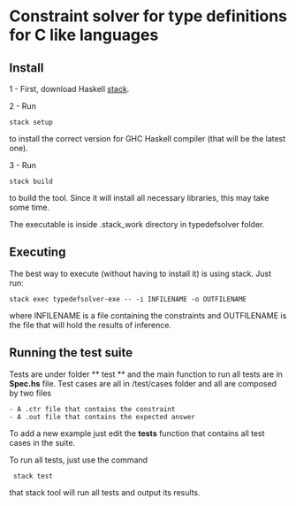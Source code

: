 Constraint solver for type definitions for C like languages
=====================================

Install
-----

1 - First, download Haskell [stack](https://github.com/commercialhaskell/stack/blob/master/doc/GUIDE.md).

2 - Run

    stack setup

to install the correct version for GHC Haskell compiler (that will be
the latest one).

3 - Run

    stack build

to build the tool. Since it will install all necessary libraries, this
may take some time.

The executable is inside .stack_work directory in typedefsolver folder.


Executing
--------

The best way to execute (without having to install it) is using
stack. Just run:

    stack exec typedefsolver-exe -- -i INFILENAME -o OUTFILENAME

where INFILENAME is a file containing the constraints and OUTFILENAME
is the file that will hold the results of inference.


Running the test suite
------------------

Tests are under folder ** test ** and the main function to run all
tests are in **Spec.hs** file. Test cases are all in /test/cases
folder and all are composed by two files

    - A .ctr file that contains the constraint 
    - A .out file that contains the expected answer

To add a new example just edit the **tests** function that contains
all test cases in the suite.

To run all tests, just use the command

     stack test

that stack tool will run all tests and output its results.

